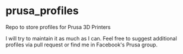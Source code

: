 # prusa_profiles
Repo to store profiles for Prusa 3D Printers

I will try to maintain it as much as I can. Feel free to suggest additional profiles via pull request or find me in Facebook's Prusa group.